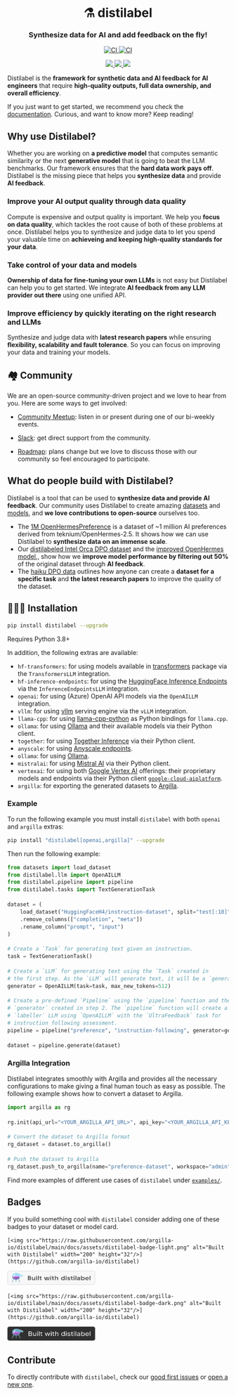 <div align="center">
  <h1>⚗️ distilabel</h1>
</div>
<h3 align="center">Synthesize data for AI and add feedback on the fly!</h2>

<p align="center">
<a  href="https://pypi.org/project/distilabel/">
<img alt="CI" src="https://img.shields.io/pypi/v/distilabel.svg?style=flat-round&logo=pypi&logoColor=white">
</a>
<a href="https://pepy.tech/project/distilabel">
<img alt="CI" src="https://static.pepy.tech/personalized-badge/distilabel?period=month&units=international_system&left_color=grey&right_color=blue&left_text=pypi%20downloads/month">
</a>
</p>

<p align="center">
<a href="https://twitter.com/argilla_io">
<img src="https://img.shields.io/badge/twitter-black?logo=x"/>
</a>
<a href="https://www.linkedin.com/company/argilla-io">
<img src="https://img.shields.io/badge/linkedin-blue?logo=linkedin"/>
</a>
<a href="https://join.slack.com/t/rubrixworkspace/shared_invite/zt-whigkyjn-a3IUJLD7gDbTZ0rKlvcJ5g">
<img src="https://img.shields.io/badge/slack-purple?logo=slack"/>
</a>
</p>

Distilabel is the **framework for synthetic data and AI feedback for AI engineers** that require **high-quality outputs, full data ownership, and overall efficiency**.

If you just want to get started, we recommend you check the [documentation](http://distilabel.argilla.io/). Curious, and want to know more? Keep reading!
<!-- ![overview](https://github.com/argilla-io/distilabel/assets/36760800/360110da-809d-4e24-a29b-1a1a8bc4f9b7)  -->

## Why use Distilabel?

Whether you are working on **a predictive model** that computes semantic similarity or the next **generative model** that is going to beat the LLM benchmarks. Our framework ensures that the **hard data work pays off**. Distilabel is the missing piece that helps you **synthesize data** and provide **AI feedback**.

### Improve your AI output quality through data quality

Compute is expensive and output quality is important. We help you **focus on data quality**, which tackles the root cause of both of these problems at once. Distilabel helps you to synthesize and judge data to let you spend your valuable time on **achieveing and keeping high-quality standards for your data**.

### Take control of your data and models

**Ownership of data for fine-tuning your own LLMs** is not easy but Distilabel can help you to get started. We integrate **AI feedback from any LLM provider out there** using one unified API.

### Improve efficiency by quickly iterating on the right research and LLMs

Synthesize and judge data with **latest research papers** while ensuring **flexibility, scalability and fault tolerance**. So you can focus on improving your data and training your models.

## 🏘️ Community

We are an open-source community-driven project and we love to hear from you. Here are some ways to get involved:

- [Community Meetup](https://lu.ma/embed-checkout/evt-IQtRiSuXZCIW6FB): listen in or present during one of our bi-weekly events.

- [Slack](https://join.slack.com/t/rubrixworkspace/shared_invite/zt-whigkyjn-a3IUJLD7gDbTZ0rKlvcJ5g): get direct support from the community.

- [Roadmap](https://github.com/orgs/argilla-io/projects/10/views/1): plans change but we love to discuss those with our community so feel encouraged to participate.

## What do people build with Distilabel?

Distilabel is a tool that can be used to **synthesize data and provide AI feedback**. Our community uses Distilabel to create amazing [datasets](https://huggingface.co/datasets?other=distilabel) and [models](https://huggingface.co/models?other=distilabel), and **we love contributions to open-source** ourselves too.

- The [1M OpenHermesPreference](https://huggingface.co/datasets/argilla/OpenHermesPreferences) is a dataset of ~1 million AI preferences derived from teknium/OpenHermes-2.5. It shows how we can use Distilabel to **synthesize data on an immense scale**.
- Our [distilabeled Intel Orca DPO dataset](https://huggingface.co/datasets/argilla/distilabel-intel-orca-dpo-pairs) and the [improved OpenHermes model](https://huggingface.co/argilla/distilabeled-OpenHermes-2.5-Mistral-7B),, show how we **improve model performance by filtering out 50%** of the original dataset through **AI feedback**.
- The [haiku DPO data](https://github.com/davanstrien/haiku-dpo) outlines how anyone can create a **dataset for a specific task** and **the latest research papers** to improve the quality of the dataset.

## 👨🏽‍💻 Installation

```sh
pip install distilabel --upgrade
```

Requires Python 3.8+

In addition, the following extras are available:

- `hf-transformers`: for using models available in [transformers](https://github.com/huggingface/transformers) package via the `TransformersLLM` integration.
- `hf-inference-endpoints`: for using the [HuggingFace Inference Endpoints](https://huggingface.co/inference-endpoints) via the `InferenceEndpointsLLM` integration.
- `openai`: for using (Azure) OpenAI API models via the `OpenAILLM` integration.
- `vllm`: for using [vllm](https://github.com/vllm-project/vllm) serving engine via the `vLLM` integration.
- `llama-cpp`: for using [llama-cpp-python](https://github.com/abetlen/llama-cpp-python) as Python bindings for `llama.cpp`.
- `ollama`: for using [Ollama](https://github.com/ollama/ollama) and their available models via their Python client.
- `together`: for using [Together Inference](https://www.together.ai/products) via their Python client.
- `anyscale`: for using [Anyscale endpoints](https://www.anyscale.com/endpoints).
- `ollama`: for using [Ollama](https://ollama.ai/).
- `mistralai`: for using [Mistral AI](https://docs.mistral.ai/platform/endpoints/) via their Python client.
- `vertexai`: for using both [Google Vertex AI](https://cloud.google.com/vertex-ai/?&gad_source=1&hl=es) offerings: their proprietary models and endpoints via their Python client [`google-cloud-aiplatform`](https://github.com/googleapis/python-aiplatform).
- `argilla`: for exporting the generated datasets to [Argilla](https://argilla.io/).

### Example

To run the following example you must install `distilabel` with both `openai` and `argilla` extras:

```sh
pip install "distilabel[openai,argilla]" --upgrade
```

Then run the following example:

```python
from datasets import load_dataset
from distilabel.llm import OpenAILLM
from distilabel.pipeline import pipeline
from distilabel.tasks import TextGenerationTask

dataset = (
    load_dataset("HuggingFaceH4/instruction-dataset", split="test[:10]")
    .remove_columns(["completion", "meta"])
    .rename_column("prompt", "input")
)

# Create a `Task` for generating text given an instruction.
task = TextGenerationTask()

# Create a `LLM` for generating text using the `Task` created in
# the first step. As the `LLM` will generate text, it will be a `generator`.
generator = OpenAILLM(task=task, max_new_tokens=512)

# Create a pre-defined `Pipeline` using the `pipeline` function and the
# `generator` created in step 2. The `pipeline` function will create a
# `labeller` LLM using `OpenAILLM` with the `UltraFeedback` task for
# instruction following assessment.
pipeline = pipeline("preference", "instruction-following", generator=generator)

dataset = pipeline.generate(dataset)
```

### Argilla Integration

Distilabel integrates smoothly with Argilla and provides all the necessary configurations to make giving a final human touch as easy as possible. The following example shows how to convert a dataset to Argilla.

```python
import argilla as rg

rg.init(api_url="<YOUR_ARGILLA_API_URL>", api_key="<YOUR_ARGILLA_API_KEY>")

# Convert the dataset to Argilla format
rg_dataset = dataset.to_argilla()

# Push the dataset to Argilla
rg_dataset.push_to_argilla(name="preference-dataset", workspace="admin")
```

Find more examples of different use cases of `distilabel` under [`examples/`](./examples/).

## Badges

If you build something cool with `distilabel` consider adding one of these badges to your dataset or model card.

    [<img src="https://raw.githubusercontent.com/argilla-io/distilabel/main/docs/assets/distilabel-badge-light.png" alt="Built with Distilabel" width="200" height="32"/>](https://github.com/argilla-io/distilabel)

[<img src="https://raw.githubusercontent.com/argilla-io/distilabel/main/docs/assets/distilabel-badge-light.png" alt="Built with Distilabel" width="200" height="32"/>](https://github.com/argilla-io/distilabel)

    [<img src="https://raw.githubusercontent.com/argilla-io/distilabel/main/docs/assets/distilabel-badge-dark.png" alt="Built with Distilabel" width="200" height="32"/>](https://github.com/argilla-io/distilabel)

[<img src="https://raw.githubusercontent.com/argilla-io/distilabel/main/docs/assets/distilabel-badge-dark.png" alt="Built with Distilabel" width="200" height="32"/>](https://github.com/argilla-io/distilabel)

## Contribute

To directly contribute with `distilabel`, check our [good first issues](https://github.com/argilla-io/distilabel/issues?q=is%3Aissue+is%3Aopen+label%3A%22good+first+issue%22) or [open a new one](https://github.com/argilla-io/distilabel/issues/new/choose).

